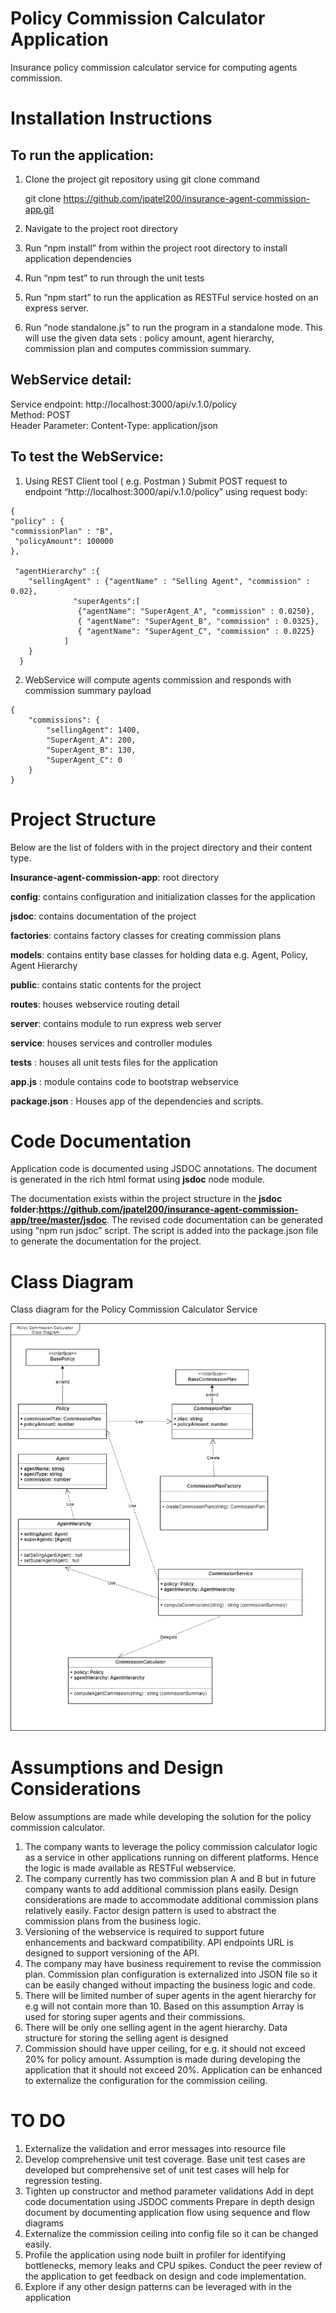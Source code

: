 # Policy Commission Calculator Application
Insurance policy commission calculator service for computing agents commission.


# Installation Instructions
## To run the application:

1. Clone the project git repository using  git clone command

	git clone https://github.com/jpatel200/insurance-agent-commission-app.git
	
2. Navigate to the project root directory
3. Run “npm install” from within the project root directory to install application dependencies
4. Run “npm test” to run through the unit tests
5. Run “npm start” to run the application as RESTFul service hosted on an express server.
6. Run “node standalone.js” to run the program in a standalone mode. This will use the given data sets : policy amount, agent hierarchy, commission plan and computes commission summary.

## WebService detail:

Service endpoint: http://localhost:3000/api/v.1.0/policy  
Method: POST  
Header Parameter: Content-Type: application/json  

## To test the WebService:

1. Using REST Client tool ( e.g. Postman ) Submit POST request to endpoint “http://localhost:3000/api/v.1.0/policy” using request body:

```
{
"policy" : {
"commissionPlan" : "B",
 "policyAmount": 100000
},

 "agentHierarchy" :{
	"sellingAgent" : {"agentName" : "Selling Agent", "commission" : 0.02},
              "superAgents":[
			   {"agentName": "SuperAgent_A", "commission" : 0.0250},
               { "agentName": "SuperAgent_B", "commission" : 0.0325},
			   { "agentName": "SuperAgent_C", "commission" : 0.0225}
			]
	}
  }
 ```
  
  
2. WebService will compute agents commission and responds with commission summary payload

```
{
    "commissions": {
        "sellingAgent": 1400,
        "SuperAgent_A": 200,
        "SuperAgent_B": 130,
        "SuperAgent_C": 0
    }
}
```

# Project Structure

Below are the list of folders with in the project directory and their content type.

**Insurance-agent-commission-app**: root directory

**config**: contains configuration and initialization classes for the application

**jsdoc**: contains documentation of the project

**factories**: contains factory classes for creating commission plans

**models**: contains entity base classes for holding data e.g. Agent, Policy, Agent Hierarchy

**public**: contains static contents for the project

**routes**: houses webservice routing detail

**server**: contains module to run express web server

**service**: houses services and controller modules

**tests** : houses all unit tests files for the application

**app.js** : module contains code to bootstrap webservice

**package.json** : Houses app of the dependencies and scripts.


# Code Documentation

Application code is documented using JSDOC annotations. The document is generated in the rich html format using **jsdoc** node module. 

The documentation exists within the project structure in the **jsdoc folder:https://github.com/jpatel200/insurance-agent-commission-app/tree/master/jsdoc**. The revised code documentation can be generated using “npm run jsdoc” script. The script is added into the package.json file to generate the documentation for the project.
 
# Class Diagram
Class diagram for the Policy Commission Calculator Service

![](https://github.com/jpatel200/insurance-agent-commission-app/blob/master/ClassDiagram.jpg)
 
# Assumptions and Design Considerations

Below assumptions are made while developing the solution for the policy commission calculator.
1. The company wants to leverage the policy commission calculator logic as a service in other applications running on different platforms. Hence the logic is made available as RESTFul webservice.
2. The company currently has two commission plan A and B but in future company wants to add additional commission plans easily. Design considerations are made to accommodate additional commission plans relatively easily. Factor design pattern is used to abstract the commission plans from the business logic.
3. Versioning of the webservice is required to support future enhancements and backward compatibility. API endpoints URL is designed to support versioning of the API.
4. The company may have business requirement to revise the commission plan. Commission plan configuration is externalized into JSON file so it can be easily changed without impacting the business logic and code.
5. There will be limited number of super agents in the agent hierarchy for e.g will not contain more than 10. Based on this assumption Array is used for storing super agents and their commissions.
6. There will be only one selling agent in the agent hierarchy. Data structure for storing the selling agent is designed
7. Commission should have upper ceiling, for e.g. it should not exceed 20% for policy amount. Assumption is made during developing the application that it should not exceed 20%. Application can be enhanced to externalize the configuration for the commission ceiling.


# TO DO

1. Externalize the validation and error messages into resource file
2. Develop comprehensive unit test coverage. Base unit test cases are developed but comprehensive set of unit test cases will help for regression testing.
3. Tighten up constructor and method parameter validations
Add in dept code documentation using JSDOC comments
Prepare in depth design document by documenting application flow using sequence and flow diagrams
4. Externalize the commission ceiling into config file so it can be changed easily.
5. Profile the application using node built in profiler for identifying bottlenecks, memory leaks and CPU spikes.
Conduct the peer review of the application to get feedback on design and code implementation.
6. Explore if any other design patterns can be leveraged with in the application
